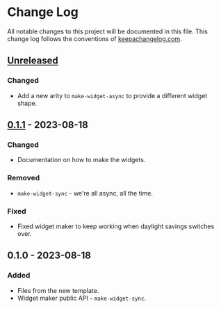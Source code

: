 # Change Log
All notable changes to this project will be documented in this file. This change log follows the conventions of [keepachangelog.com](http://keepachangelog.com/).

## [Unreleased]
### Changed
- Add a new arity to `make-widget-async` to provide a different widget shape.

## [0.1.1] - 2023-08-18
### Changed
- Documentation on how to make the widgets.

### Removed
- `make-widget-sync` - we're all async, all the time.

### Fixed
- Fixed widget maker to keep working when daylight savings switches over.

## 0.1.0 - 2023-08-18
### Added
- Files from the new template.
- Widget maker public API - `make-widget-sync`.

[Unreleased]: https://sourcehost.site/your-name/instaparse-fuzz-wrapper/compare/0.1.1...HEAD
[0.1.1]: https://sourcehost.site/your-name/instaparse-fuzz-wrapper/compare/0.1.0...0.1.1
